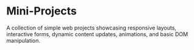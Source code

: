 # Mini-Projects
A collection of simple web projects showcasing responsive layouts, interactive forms, dynamic content updates, animations, and basic DOM manipulation.

